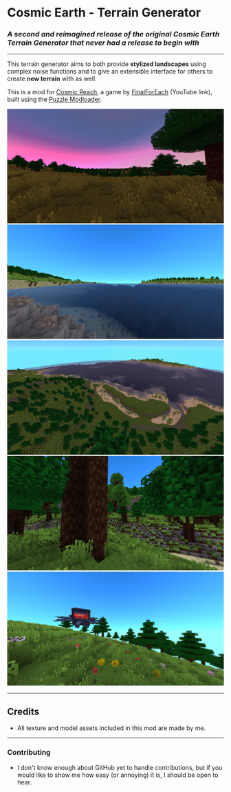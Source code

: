 # Cosmic Earth - Terrain Generator
### *A second and reimagined release of the original Cosmic Earth Terrain Generator that never had a release to begin with*

---
This terrain generator aims to both provide **stylized landscapes** using complex noise functions and to give an extensible interface for others to create **new terrain** with as well.

This is a mod for [Cosmic Reach](https://finalforeach.itch.io/cosmic-reach), a game by [FinalForEach](https://www.youtube.com/@finalforeach) (YouTube link), built using the [Puzzle Modloader](https://github.com/PuzzleLoader/).

![Plains view of the sky; setting sun with pink sky](readme-assets/sunset.jpg "Sunset")
![View of the ocean from a rocky shore](readme-assets/shore.jpg "Shore")
![Aerial view of a grassy hill in the middle of a beach](readme-assets/aerial.jpg "Aerial")
![Peeking through forest trees at a densely grown and vertical forest](readme-assets/forest.jpg "Forest")
![Grassy view of plains, ambushed by an Interceptor](readme-assets/ambush.jpg "Ambush")

---

## Credits
* All texture and model assets included in this mod are made by me.

---
### Contributing
* I don't know enough about GitHub yet to handle contributions, but if you would like to show me how easy (or annoying) it is, I should be open to hear.
